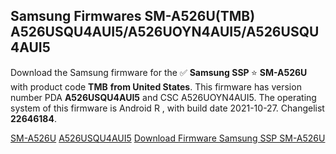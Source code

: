 <h2>Samsung Firmwares SM-A526U(TMB) A526USQU4AUI5/A526UOYN4AUI5/A526USQU4AUI5</h2>
Download the Samsung firmware for the ✅ <strong>Samsung SSP </strong> ⭐ <strong>SM-A526U</strong> with product code <strong>TMB</strong> <strong> from United States</strong>. This firmware has version number PDA <strong>A526USQU4AUI5</strong> and CSC A526UOYN4AUI5. The operating system of this firmware is Android R , with build date 2021-10-27. Changelist <strong>22646184</strong>.


[SM-A526U](https://samfirm.shop/samsung/model/SM-A526U)
[A526USQU4AUI5](https://samfirm.shop/samsung/pda/A526USQU4AUI5)
[Download Firmware Samsung SSP SM-A526U](https://samfirm.shop/samsung/firmware/468507)
